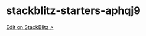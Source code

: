 # stackblitz-starters-aphqj9

[Edit on StackBlitz ⚡️](https://stackblitz.com/edit/stackblitz-starters-aphqj9)